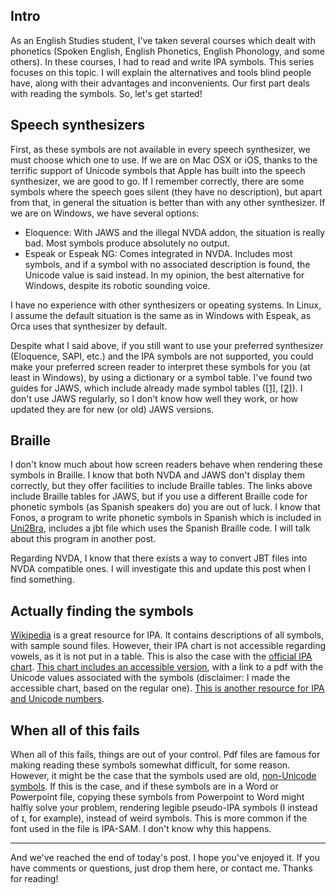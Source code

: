 <!--
.. title: Phonetic symbols (part 1): reading
.. slug: phonetic-symbols-part-1-reading
.. date: 2018-06-05 14:00:00 +02:00
.. tags: accessibility, Eloquence, Espeak, IOs, JAWS, linguistics, Mac, NVDA, phonetics, Unicode, VoiceOver, Windows, IPA
.. category: 
.. link: 
.. description: 
.. type: text
-->

## Intro

As an English Studies student, I've taken several courses which dealt with phonetics (Spoken English, English Phonetics, English Phonology, and some others). In these courses, I had to read and write IPA symbols. This series focuses on this topic. I will explain the alternatives and tools blind people have, along with their advantages and inconvenients. Our first part deals with reading the symbols. So, let's get started!

## Speech synthesizers

First, as these symbols are not available in every speech synthesizer, we must choose which one to use. If we are on Mac OSX or iOS, thanks to the terrific 
support of Unicode symbols that Apple has built into the speech synthesizer, we are good to go. If I remember correctly, there are some symbols where the speech 
goes silent (they have no description), but apart from that, in general the situation is better than with any other synthesizer. If we are on Windows, we have several options:

* Eloquence: With JAWS and the illegal NVDA addon, the situation is really bad. Most symbols produce absolutely no output.
* Espeak or Espeak NG: Comes integrated in NVDA. Includes most symbols, and if a symbol with no associated description is found, the Unicode value is said instead. In my opinion, the best alternative for Windows, despite its robotic sounding voice. 

I have no experience with other synthesizers or opeating systems. In Linux, I assume the default situation is the same as in Windows with Espeak, as Orca uses that synthesizer by default.

Despite what I said above, if you still want to use your preferred synthesizer (Eloquence, SAPI, etc.) and the IPA symbols are not supported, you could make your preferred screen reader to interpret these symbols for you (at least in Windows), by using a dictionary or a symbol table. I've found two guides for JAWS, which include already made symbol tables ([\[1\]][l1], [\[2\]][l2]). I don't use JAWS regularly, so I don't know how well they work, or how updated they are for new (or old) JAWS versions. 

[l1]: http://accessibility.psu.edu/foreignlanguages/jawssymbols/
[l2]: http://www.ruf.rice.edu/~reng/jaws-ipa.html

## Braille

I don't know much about how screen readers behave when rendering these symbols in Braille. I know that both NVDA and JAWS don't display them correctly, but they offer facilities to include Braille tables. The  links above include Braille tables for JAWS, but if you use a different Braille code for phonetic symbols (as Spanish speakers do) you are out of luck. I know that Fonos, a program to write phonetic symbols in Spanish which is included in [Uni2Bra], includes a jbt file which uses the Spanish Braille code. I will talk about this program in another post.

Regarding NVDA, I know that there exists a way to convert JBT files into NVDA compatible ones. I will investigate this and update this post when I find something.

[Uni2Bra]: ftp://ftp.once.es/pub/utt/tiflosoftware/Miscelanea/uni2bra.zip

## Actually finding the symbols

[Wikipedia] is a great resource for IPA. It contains descriptions of all symbols, with sample sound files. However, their IPA chart is not accessible regarding vowels, as it is not put in a table. This is also the case with the [official IPA chart]. [This chart  includes an accessible version][wipachart], with a link to a pdf with the Unicode values associated with the symbols (disclaimer: I made the accessible chart, based on the regular one). [This is another resource for IPA and Unicode numbers][Wells].

[Wikipedia]: https://en.wikipedia.org/wiki/International_Phonetic_Alphabet
[official IPA chart]: https://www.internationalphoneticassociation.org/content/full-ipa-chart
[wipachart]: https://westonruter.github.io/ipa-chart
[Wells]: http://www.phon.ucl.ac.uk/home/wells/ipa-unicode.htm

## When all of this fails

When all of this fails, things are out of your control. Pdf files are famous for making reading these symbols somewhat difficult, for some reason. However, it might be the case that the symbols used are old, [non-Unicode symbols][Wells2]. If this is the case, and if these symbols are in a Word or Powerpoint file, copying these symbols from Powerpoint to Word might halfly solve your problem, rendering legible pseudo-IPA symbols (I instead of ɪ, for example), instead of weird symbols. This is more common if the font used in the file is IPA-SAM. I don't know why this happens.

[Wells2]: https://phonetic-blog.blogspot.com/2010/12/ban-legacy-fonts.html

---

And we've reached the end of today's post. I hope you've enjoyed it. If you have comments or questions, just drop them here, or contact me. Thanks for reading!
